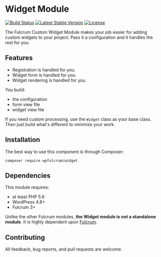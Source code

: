 # Widget Module

[![Build Status](https://travis-ci.org/wpfulcrum/widget.svg?branch=develop)](https://travis-ci.org/wpfulcrum/widget) 
[![Latest Stable Version](https://poser.pugx.org/wpfulcrum/widget/v/stable)](https://packagist.org/packages/wpfulcrum/widget) 
[![License](https://poser.pugx.org/wpfulcrum/widget/license)](https://packagist.org/packages/wpfulcrum/widget)

The Fulcrum Custom Widget Module makes your job easier for adding custom widgets to your project. Pass it a configuration and it handles the rest for you.

## Features

- Registration is handled for you.
- Widget form is handled for you.
- Widget rendering is handled for you.

You build:

- the configuration
- form view file
- widget view file

If you need custom processing, use the `Widget` class as your base class.  Then just build what's different to minimize your work.

## Installation

The best way to use this component is through Composer:

```
composer require wpfulcrum/widget
```

## Dependencies

This module requires:
 
- at least PHP 5.6
- WordPress 4.8+
- Fulcrum 3+

Unlike the other Fulcrum modules, **the Widget module is not a standalone module**.  It is highly dependent upon [Fulcrum](https://github.com/wpfulcrum/fulcrum).

## Contributing

All feedback, bug reports, and pull requests are welcome.